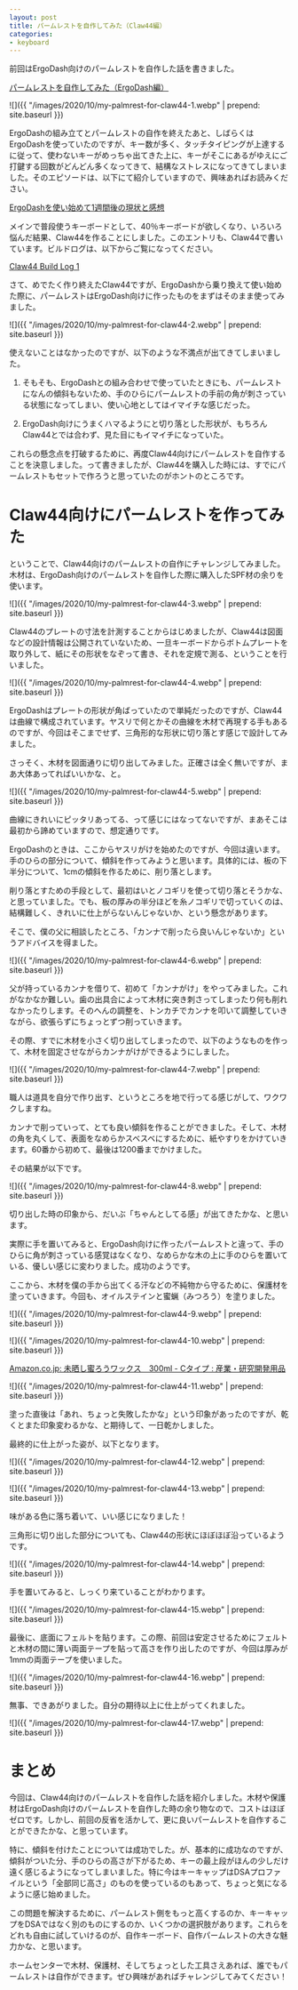 ```yaml
---
layout: post
title: パームレストを自作してみた（Claw44編）
categories:
- keyboard
---
```


前回はErgoDash向けのパームレストを自作した話を書きました。

[パームレストを自作してみた（ErgoDash編）](https://www.eisbahn.jp/yoichiro/2020/09/my_palmrest_for_ergodash.html)


![]({{ "/images/2020/10/my-palmrest-for-claw44-1.webp" | prepend: site.baseurl }})


ErgoDashの組み立てとパームレストの自作を終えたあと、しばらくはErgoDashを使っていたのですが、キー数が多く、タッチタイピングが上達するに従って、使わないキーがめっちゃ出てきた上に、キーがそこにあるがゆえにご打鍵する回数がどんどん多くなってきて、結構なストレスになってきてしまいました。そのエピソードは、以下にて紹介していますので、興味あればお読みください。

[ErgoDashを使い始めて1週間後の現状と感想](https://www.eisbahn.jp/yoichiro/2020/09/ergodash_after_one_week.html)

メインで普段使うキーボードとして、40％キーボードが欲しくなり、いろいろ悩んだ結果、Claw44を作ることにしました。このエントリも、Claw44で書いています。ビルドログは、以下からご覧になってください。

[Claw44 Build Log 1](https://www.eisbahn.jp/yoichiro/2020/09/claw44_1.html)

さて、めでたく作り終えたClaw44ですが、ErgoDashから乗り換えて使い始めた際に、パームレストはErgoDash向けに作ったものをまずはそのまま使ってみました。


![]({{ "/images/2020/10/my-palmrest-for-claw44-2.webp" | prepend: site.baseurl }})


使えないことはなかったのですが、以下のような不満点が出てきてしまいました。

1. そもそも、ErgoDashとの組み合わせで使っていたときにも、パームレストになんの傾斜もないため、手のひらにパームレストの手前の角が刺さっている状態になってしまい、使い心地としてはイマイチな感じだった。

2. ErgoDash向けにうまくハマるようにと切り落とした形状が、もちろんClaw44とでは合わず、見た目にもイマイチになっていた。

これらの懸念点を打破するために、再度Claw44向けにパームレストを自作することを決意しました。って書きましたが、Claw44を購入した時には、すでにパームレストもセットで作ろうと思っていたのがホントのところです。

# Claw44向けにパームレストを作ってみた

ということで、Claw44向けのパームレストの自作にチャレンジしてみました。木材は、ErgoDash向けのパームレストを自作した際に購入したSPF材の余りを使います。


![]({{ "/images/2020/10/my-palmrest-for-claw44-3.webp" | prepend: site.baseurl }})


Claw44のプレートの寸法を計測することからはじめましたが、Claw44は図面などの設計情報は公開されていないため、一旦キーボードからボトムプレートを取り外して、紙にその形状をなぞって書き、それを定規で測る、ということを行いました。


![]({{ "/images/2020/10/my-palmrest-for-claw44-4.webp" | prepend: site.baseurl }})


ErgoDashはプレートの形状が角ばっていたので単純だったのですが、Claw44は曲線で構成されています。ヤスリで何とかその曲線を木材で再現する手もあるのですが、今回はそこまでせず、三角形的な形状に切り落とす感じで設計してみました。

さっそく、木材を図面通りに切り出してみました。正確さは全く無いですが、まあ大体あってればいいかな、と。


![]({{ "/images/2020/10/my-palmrest-for-claw44-5.webp" | prepend: site.baseurl }})


曲線にきれいにピッタリあってる、って感じにはなってないですが、まあそこは最初から諦めていますので、想定通りです。

ErgoDashのときは、ここからヤスリがけを始めたのですが、今回は違います。手のひらの部分について、傾斜を作ってみようと思います。具体的には、板の下半分について、1cmの傾斜を作るために、削り落とします。

削り落とすための手段として、最初はいとノコギリを使って切り落とそうかな、と思っていました。でも、板の厚みの半分ほどを糸ノコギリで切っていくのは、結構難しく、きれいに仕上がらないんじゃないか、という懸念があります。

そこで、僕の父に相談したところ、「カンナで削ったら良いんじゃないか」というアドバイスを得ました。


![]({{ "/images/2020/10/my-palmrest-for-claw44-6.webp" | prepend: site.baseurl }})


父が持っているカンナを借りて、初めて「カンナがけ」をやってみました。これがなかなか難しい。歯の出具合によって木材に突き刺さってしまったり何も削れなかったりします。そのへんの調整を、トンカチでカンナを叩いて調整していきながら、欲張らずにちょっとずつ削っていきます。

その際、すでに木材を小さく切り出してしまったので、以下のようなものを作って、木材を固定させながらカンナがけができるようにしました。


![]({{ "/images/2020/10/my-palmrest-for-claw44-7.webp" | prepend: site.baseurl }})


職人は道具を自分で作り出す、というところを地で行ってる感じがして、ワクワクしますね。

カンナで削っていって、とても良い傾斜を作ることができました。そして、木材の角を丸くして、表面をなめらかスベスベにするために、紙やすりをかけていきます。60番から初めて、最後は1200番までかけました。

その結果が以下です。


![]({{ "/images/2020/10/my-palmrest-for-claw44-8.webp" | prepend: site.baseurl }})


切り出した時の印象から、だいぶ「ちゃんとしてる感」が出てきたかな、と思います。

実際に手を置いてみると、ErgoDash向けに作ったパームレストと違って、手のひらに角が刺さっている感覚はなくなり、なめらかな木の上に手のひらを置いている、優しい感じに変わりました。成功のようです。

ここから、木材を僕の手から出てくる汗などの不純物から守るために、保護材を塗っていきます。今回も、オイルステインと蜜蝋（みつろう）を塗りました。


![]({{ "/images/2020/10/my-palmrest-for-claw44-9.webp" | prepend: site.baseurl }})



![]({{ "/images/2020/10/my-palmrest-for-claw44-10.webp" | prepend: site.baseurl }})


[Amazon.co.jp: 未晒し蜜ろうワックス　300ml - Cタイプ : 産業・研究開発用品](https://amzn.to/2Ga1NSg)


![]({{ "/images/2020/10/my-palmrest-for-claw44-11.webp" | prepend: site.baseurl }})


塗った直後は「あれ、ちょっと失敗したかな」という印象があったのですが、乾くとまた印象変わるかな、と期待して、一日乾かしました。

最終的に仕上がった姿が、以下となります。


![]({{ "/images/2020/10/my-palmrest-for-claw44-12.webp" | prepend: site.baseurl }})



![]({{ "/images/2020/10/my-palmrest-for-claw44-13.webp" | prepend: site.baseurl }})


味がある色に落ち着いて、いい感じになりました！

三角形に切り出した部分についても、Claw44の形状にほぼほぼ沿っているようです。


![]({{ "/images/2020/10/my-palmrest-for-claw44-14.webp" | prepend: site.baseurl }})


手を置いてみると、しっくり来ていることがわかります。


![]({{ "/images/2020/10/my-palmrest-for-claw44-15.webp" | prepend: site.baseurl }})


最後に、底面にフェルトを貼ります。この際、前回は安定させるためにフェルトと木材の間に薄い両面テープを貼って高さを作り出したのですが、今回は厚みが1mmの両面テープを使いました。


![]({{ "/images/2020/10/my-palmrest-for-claw44-16.webp" | prepend: site.baseurl }})


無事、できあがりました。自分の期待以上に仕上がってくれました。


![]({{ "/images/2020/10/my-palmrest-for-claw44-17.webp" | prepend: site.baseurl }})


# まとめ

今回は、Claw44向けのパームレストを自作した話を紹介しました。木材や保護材はErgoDash向けのパームレストを自作した時の余り物なので、コストはほぼゼロです。しかし、前回の反省を活かして、更に良いパームレストを自作することができたかな、と思っています。

特に、傾斜を付けたことについては成功でした。が、基本的に成功なのですが、傾斜がついた分、手のひらの高さが下がるため、キーの最上段がほんの少しだけ遠く感じるようになってしまいました。特に今はキーキャップはDSAプロファイルという「全部同じ高さ」のものを使っているのもあって、ちょっと気になるように感じ始めました。

この問題を解決するために、パームレスト側をもっと高くするのか、キーキャップをDSAではなく別のものにするのか、いくつかの選択肢があります。これらをどれも自由に試していけるのが、自作キーボード、自作パームレストの大きな魅力かな、と思います。

ホームセンターで木材、保護材、そしてちょっとした工具さえあれば、誰でもパームレストは自作ができます。ぜひ興味があればチャレンジしてみてください！

